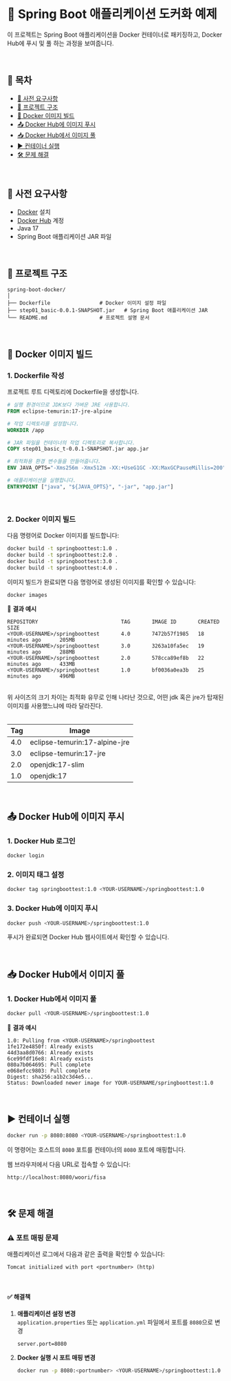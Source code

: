 # 🚀 Spring Boot 애플리케이션 도커화 예제  

이 프로젝트는 Spring Boot 애플리케이션을 Docker 컨테이너로 패키징하고, Docker Hub에 푸시 및 풀 하는 과정을 보여줍니다.  

<br>

## 📑 목차  

- [📌 사전 요구사항](#-사전-요구사항)  
- [📂 프로젝트 구조](#-프로젝트-구조)  
- [🐳 Docker 이미지 빌드](#-docker-이미지-빌드)  
- [📤 Docker Hub에 이미지 푸시](#-docker-hub에-이미지-푸시)  
- [📥 Docker Hub에서 이미지 풀](#-docker-hub에서-이미지-풀)  
- [▶️ 컨테이너 실행](#%EF%B8%8F-컨테이너-실행)  
- [🛠 문제 해결](#-문제-해결)  
<br>

## 📌 사전 요구사항  

- [Docker](https://www.docker.com/get-started) 설치  
- [Docker Hub](https://hub.docker.com/) 계정  
- Java 17  
- Spring Boot 애플리케이션 JAR 파일  
<br>

## 📂 프로젝트 구조  

```
spring-boot-docker/
│
├── Dockerfile                # Docker 이미지 설정 파일
├── step01_basic-0.0.1-SNAPSHOT.jar   # Spring Boot 애플리케이션 JAR
└── README.md                 # 프로젝트 설명 문서
```
<br>

## 🐳 Docker 이미지 빌드  

### 1. Dockerfile 작성  

프로젝트 루트 디렉토리에 Dockerfile을 생성합니다.  

```dockerfile
# 실행 환경이므로 JDK보다 가벼운 JRE 사용합니다.
FROM eclipse-temurin:17-jre-alpine

# 작업 디렉토리를 설정합니다.
WORKDIR /app

# JAR 파일을 컨테이너의 작업 디렉토리로 복사합니다.
COPY step01_basic_t-0.0.1-SNAPSHOT.jar app.jar

# 최적화용 환경 변수들을 만들어줍니다.
ENV JAVA_OPTS="-Xms256m -Xmx512m -XX:+UseG1GC -XX:MaxGCPauseMillis=200"

# 애플리케이션을 실행합니다.
ENTRYPOINT ["java", "${JAVA_OPTS}", "-jar", "app.jar"]
```
<br>

### 2. Docker 이미지 빌드  

다음 명령어로 Docker 이미지를 빌드합니다:  

```bash
docker build -t springboottest:1.0 .
docker build -t springboottest:2.0 .
docker build -t springboottest:3.0 .
docker build -t springboottest:4.0 .
```

이미지 빌드가 완료되면 다음 명령어로 생성된 이미지를 확인할 수 있습니다:  

```bash
docker images
```

📜 **결과 예시**  
```
REPOSITORY                           TAG       IMAGE ID       CREATED             SIZE
<YOUR-USERNAME>/springboottest       4.0       7472b57f1985   18 minutes ago      205MB
<YOUR-USERNAME>/springboottest       3.0       3263a10fa5ec   19 minutes ago      288MB
<YOUR-USERNAME>/springboottest       2.0       578cca89ef8b   22 minutes ago      433MB
<YOUR-USERNAME>/springboottest       1.0       bf0036a0ea3b   25 minutes ago      496MB
```
<br>
위 사이즈의 크기 차이는 최적화 유무로 인해 나타난 것으로, 어떤 jdk 혹은 jre가 탑재된 이미지를 사용했느냐에 따라 달라진다.<br><br>

|Tag|Image|
|---|-----|
|4.0|eclipse-temurin:17-alpine-jre|
|3.0|eclipse-temurin:17-jre|
|2.0|openjdk:17-slim|
|1.0|openjdk:17|

<br>

## 📤 Docker Hub에 이미지 푸시  

### 1. Docker Hub 로그인  

```bash
docker login
```

### 2. 이미지 태그 설정  

```bash
docker tag springboottest:1.0 <YOUR-USERNAME>/springboottest:1.0
```

### 3. Docker Hub에 이미지 푸시  

```bash
docker push <YOUR-USERNAME>/springboottest:1.0
```

푸시가 완료되면 Docker Hub 웹사이트에서 확인할 수 있습니다.  

<br>

## 📥 Docker Hub에서 이미지 풀  

### 1. Docker Hub에서 이미지 풀  

```bash
docker pull <YOUR-USERNAME>/springboottest:1.0
```

📜 **결과 예시**  
```
1.0: Pulling from <YOUR-USERNAME>/springboottest
1fe172e4850f: Already exists
44d3aa8d0766: Already exists
6ce99fdf16e8: Already exists
080a7b064695: Pull complete
e068efcc9803: Pull complete
Digest: sha256:a1b2c3d4e5...
Status: Downloaded newer image for YOUR-USERNAME/springboottest:1.0
```
<br>

## ▶️ 컨테이너 실행  

```bash
docker run -p 8080:8080 <YOUR-USERNAME>/springboottest:1.0
```

이 명령어는 호스트의 `8080` 포트를 컨테이너의 `8080` 포트에 매핑합니다.  

웹 브라우저에서 다음 URL로 접속할 수 있습니다:  
```
http://localhost:8080/woori/fisa
```
<br>

## 🛠 문제 해결  

### ⚠️ 포트 매핑 문제  

애플리케이션 로그에서 다음과 같은 출력을 확인할 수 있습니다:  
```
Tomcat initialized with port <portnumber> (http)
```
<br>

#### ✅ 해결책  

1. **애플리케이션 설정 변경**  
   `application.properties` 또는 `application.yml` 파일에서 포트를 `8080`으로 변경  
   ```
   server.port=8080
   ```

2. **Docker 실행 시 포트 매핑 변경**  
   ```bash
   docker run -p 8080:<portnumber> <YOUR-USERNAME>/springboottest:1.0
   ```
